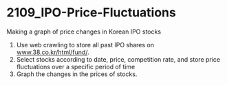 # 2109_IPO-Price-Fluctuations
Making a graph of price changes in Korean IPO stocks

1. Use web crawling to store all past IPO shares on www.38.co.kr/html/fund/.
2. Select stocks according to date, price, competition rate, and store price fluctuations over a specific period of time
3. Graph the changes in the prices of stocks.
